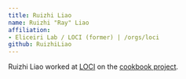 ```yaml
---
title: Ruizhi Liao
name: Ruizhi "Ray" Liao
affiliation:
- Eliceiri Lab / LOCI (former) | /orgs/loci
github: RuizhiLiao
---
```

Ruizhi Liao worked at [LOCI](/orgs/loci) on the [cookbook project](/imaging).
